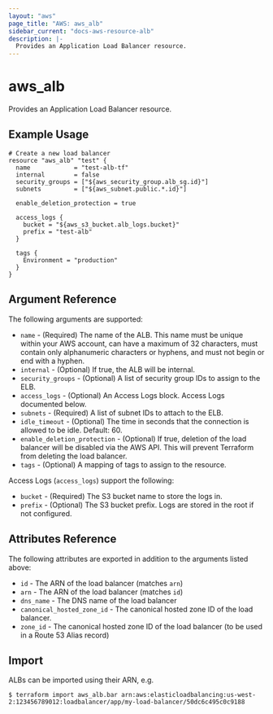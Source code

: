 ```yaml
---
layout: "aws"
page_title: "AWS: aws_alb"
sidebar_current: "docs-aws-resource-alb"
description: |-
  Provides an Application Load Balancer resource.
---
```


# aws\_alb

Provides an Application Load Balancer resource.

## Example Usage

```
# Create a new load balancer
resource "aws_alb" "test" {
  name            = "test-alb-tf"
  internal        = false
  security_groups = ["${aws_security_group.alb_sg.id}"]
  subnets         = ["${aws_subnet.public.*.id}"]

  enable_deletion_protection = true

  access_logs {
    bucket = "${aws_s3_bucket.alb_logs.bucket}"
    prefix = "test-alb"
  }

  tags {
    Environment = "production"
  }
}
```

## Argument Reference

The following arguments are supported:

* `name` - (Required) The name of the ALB. This name must be unique within your AWS account, can have a maximum of 
32 characters, must contain only alphanumeric characters or hyphens, and must not begin or end with a hyphen.
* `internal` - (Optional) If true, the ALB will be internal.
* `security_groups` - (Optional) A list of security group IDs to assign to the ELB.
* `access_logs` - (Optional) An Access Logs block. Access Logs documented below.
* `subnets` - (Required) A list of subnet IDs to attach to the ELB.
* `idle_timeout` - (Optional) The time in seconds that the connection is allowed to be idle. Default: 60.
* `enable_deletion_protection` - (Optional) If true, deletion of the load balancer will be disabled via
   the AWS API. This will prevent Terraform from deleting the load balancer.
* `tags` - (Optional) A mapping of tags to assign to the resource.

Access Logs (`access_logs`) support the following:

* `bucket` - (Required) The S3 bucket name to store the logs in.
* `prefix` - (Optional) The S3 bucket prefix. Logs are stored in the root if not configured.

## Attributes Reference

The following attributes are exported in addition to the arguments listed above:

* `id` - The ARN of the load balancer (matches `arn`)
* `arn` - The ARN of the load balancer (matches `id`)
* `dns_name` - The DNS name of the load balancer
* `canonical_hosted_zone_id` - The canonical hosted zone ID of the load balancer.
* `zone_id` - The canonical hosted zone ID of the load balancer (to be used in a Route 53 Alias record)

## Import

ALBs can be imported using their ARN, e.g.

```
$ terraform import aws_alb.bar arn:aws:elasticloadbalancing:us-west-2:123456789012:loadbalancer/app/my-load-balancer/50dc6c495c0c9188
```
